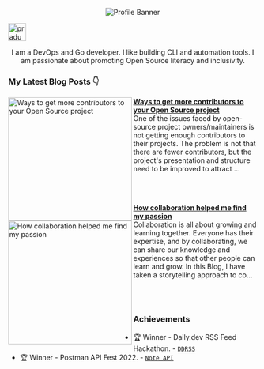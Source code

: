 <p align="center"><img alt="Profile Banner" src="https://user-images.githubusercontent.com/51878265/205508670-e28ff604-6c94-4435-ad29-140638333ead.png"></p>

<p align="left"> <a href="https://twitter.com/intent/follow?screen_name=pradumna_saraf" target="blank"><img src="https://user-images.githubusercontent.com/51878265/221372860-b02b0737-3583-406c-a236-ba07c95cbcb7.png" height="36" alt="pradumna_saraf"/></a></p>

<div align="center">
  
I am a DevOps and Go developer. I like building CLI and automation tools. I am passionate about promoting Open Source literacy and inclusivity.
  
</div>

### My Latest Blog Posts 👇
<!-- HASHNODE_BLOG:START -->
<p align="left">
<a href="https://blog.pradumnasaraf.dev/ways-to-get-more-contributors-to-your-open-source-project" title="Ways to get more contributors to your Open Source project"><img src="https://cdn.hashnode.com/res/hashnode/image/upload/v1677558986535/d30088b8-8bca-41d1-be7c-c80c171b0caf.png" alt="Ways to get more contributors to your Open Source project" width="250px" align="left" /></a>
<a href="https://blog.pradumnasaraf.dev/ways-to-get-more-contributors-to-your-open-source-project" title="Ways to get more contributors to your Open Source project"><strong>Ways to get more contributors to your Open Source project</strong></a>
<br/> One of the issues faced by open-source project owners/maintainers is not getting enough contributors to their projects. The problem is not that there are fewer contributors, but the project's presentation and structure need to be improved to attract ... </p> <br/> <br/>
<p align="left">
<a href="https://blog.pradumnasaraf.dev/how-collaboration-helped-me-find-my-passion" title="How collaboration helped me find my passion"><img src="https://cdn.hashnode.com/res/hashnode/image/upload/v1677527418078/fc12023f-dd2c-4f81-9b3a-0bc9d196190c.png" alt="How collaboration helped me find my passion" width="250px" align="left" /></a>
<a href="https://blog.pradumnasaraf.dev/how-collaboration-helped-me-find-my-passion" title="How collaboration helped me find my passion"><strong>How collaboration helped me find my passion</strong></a>
<br/> Collaboration is all about growing and learning together. Everyone has their expertise, and by collaborating, we can share our knowledge and experiences so that other people can learn and grow. In this Blog, I have taken a storytelling approach to co... </p> <br/> <br/>
<!-- HASHNODE_BLOG:END -->

### Achievements

- 🏆 Winner - Daily.dev RSS Feed Hackathon. - [`DDRSS`](https://github.com/Pradumnasaraf/DDRSS)           
- 🏆 Winner - Postman API Fest 2022. - [`Note API`](https://github.com/Pradumnasaraf/Postman-API-Fest-22)      
